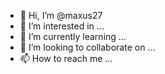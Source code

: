- 👋 Hi, I’m @maxus27
- 👀 I’m interested in ...
- 🌱 I’m currently learning ...
- 💞️ I’m looking to collaborate on ...
- 📫 How to reach me ...

<!---
maxus27/maxus27 is a ✨ special ✨ repository because its `README.md` (this file) appears on your GitHub profile.
You can click the Preview link to take a look at your changes.
--->
